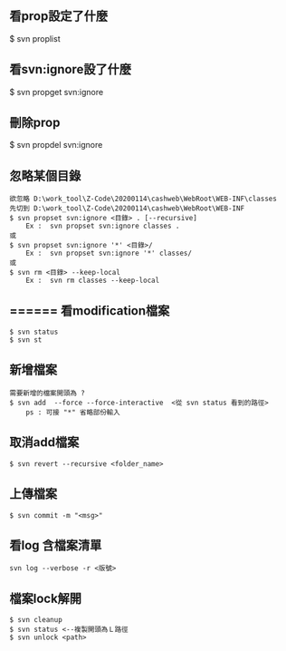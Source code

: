 
  

看prop設定了什麼
---
  $ svn proplist
  

看svn:ignore設了什麼
---
  $ svn propget svn:ignore
  

刪除prop
---
  $ svn propdel svn:ignore


忽略某個目錄
---
	欲忽略 D:\work_tool\Z-Code\20200114\cashweb\WebRoot\WEB-INF\classes
	先切到 D:\work_tool\Z-Code\20200114\cashweb\WebRoot\WEB-INF
	$ svn propset svn:ignore <目錄> . [--recursive]
		Ex :  svn propset svn:ignore classes . 
	或
	$ svn propset svn:ignore '*' <目錄>/
		Ex :  svn propset svn:ignore '*' classes/
	或
	$ svn rm <目錄> --keep-local
		Ex :  svn rm classes --keep-local



======
看modification檔案
---
	$ svn status
	$ svn st 


新增檔案
---
	需要新增的檔案開頭為 ?
	$ svn add  --force --force-interactive  <從 svn status 看到的路徑>  
		ps : 可接 "*" 省略部份輸入


取消add檔案
---
	$ svn revert --recursive <folder_name>


上傳檔案
---
	$ svn commit -m "<msg>"


看log 含檔案清單
---
	svn log --verbose -r <版號>


檔案lock解開
---
	$ svn cleanup
	$ svn status <--複製開頭為Ｌ路徑
	$ svn unlock <path>